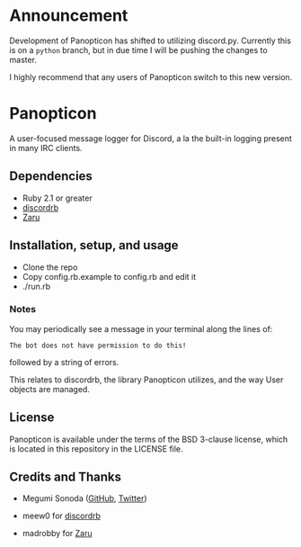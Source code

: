 # Announcement

Development of Panopticon has shifted to utilizing discord.py. Currently this is on a `python` branch, but in due time I will be pushing the changes to master.

I highly recommend that any users of Panopticon switch to this new version.

# Panopticon

A user-focused message logger for Discord, a la the built-in logging present in many IRC clients.

## Dependencies

* Ruby 2.1 or greater
* [discordrb](https://github.com/meew0/discordrb)
* [Zaru](https://github.com/madrobby/zaru)

## Installation, setup, and usage

* Clone the repo
* Copy config.rb.example to config.rb and edit it
* ./run.rb

### Notes

You may periodically see a message in your terminal along the lines of:

`The bot does not have permission to do this!`

followed by a string of errors.

This relates to discordrb, the library Panopticon utilizes, and the way User objects are managed.

## License
Panopticon is available under the terms of the BSD 3-clause license, which is located in this repository in the LICENSE file.

## Credits and Thanks
* Megumi Sonoda ([GitHub](https://github.com/megumisonoda), [Twitter](https://twitter.com/dreamyspell))


* meew0 for [discordrb](https://github.com/meew0/discordrb)
* madrobby for [Zaru](https://github.com/madrobby/zaru)
